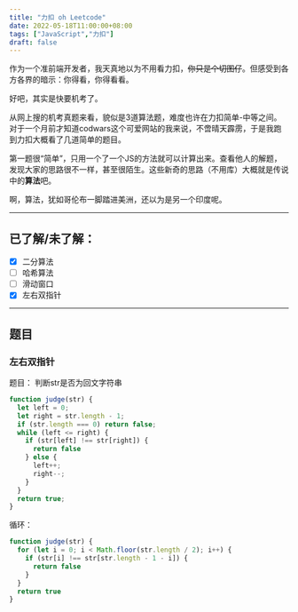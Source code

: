 ```yaml
---
title: "力扣 oh Leetcode"
date: 2022-05-18T11:00:00+08:00
tags: ["JavaScript","力扣"]
draft: false
---
```

作为一个准前端开发者，我天真地以为不用看力扣，~~你只是个切图仔~~。但感受到各方各界的暗示：你得看，你得看看。  

好吧，其实是快要机考了。  

从网上搜的机考真题来看，貌似是3道算法题，难度也许在力扣简单-中等之间。对于一个月前才知道codwars这个可爱网站的我来说，不啻晴天霹雳，于是我跑到力扣大概看了几道简单的题目。  

第一题很“简单”，只用一个了一个JS的方法就可以计算出来。查看他人的解题，发现大家的思路很不一样，甚至很陌生。这些新奇的思路（不用库）大概就是传说中的**算法**吧。

啊，算法，犹如哥伦布一脚踏进美洲，还以为是另一个印度呢。  

---

## 已了解/未了解：

- [X] 二分算法
- [ ] 哈希算法
- [ ] 滑动窗口
- [X] 左右双指针

---
## 题目
### 左右双指针
题目： 判断str是否为回文字符串
```js
function judge(str) {
  let left = 0;
  let right = str.length - 1;
  if (str.length === 0) return false;
  while (left <= right) {
    if (str[left] !== str[right]) {
      return false
    } else {
      left++;
      right--;
    }
  }
  return true;
}
```
循环：
```js
function judge(str) {
  for (let i = 0; i < Math.floor(str.length / 2); i++) {
    if (str[i] !== str[str.length - 1 - i]) {
      return false
    }
  }
  return true
}
```

